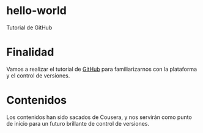 # hello-world
Tutorial de GitHub

# Finalidad

Vamos a realizar el tutorial de [GitHub](https://docs.github.com/es/get-started/quickstart/hello-world) para familiarizarnos con la plataforma y el control de versiones.

# Contenidos

Los contenidos han sido sacados de Cousera, y nos servirán como punto de inicio para un futuro brillante de control de versiones.
